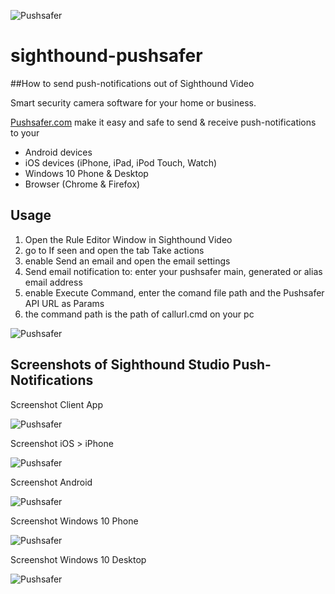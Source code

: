 ![Pushsafer](https://www.pushsafer.com/de/assets/logos/logo.png)
# sighthound-pushsafer
##How to send push-notifications out of Sighthound Video

Smart security camera software for your home or business.

[Pushsafer.com](https://www.pushsafer.com) make it easy and safe to send &amp; receive push-notifications to your
- Android devices
- iOS devices (iPhone, iPad, iPod Touch, Watch)
- Windows 10 Phone & Desktop
- Browser (Chrome & Firefox)

## Usage
1. Open the Rule Editor Window in Sighthound Video
2. go to If seen and open the tab Take actions
3. enable Send an email and open the email settings
4. Send email notification to: enter your pushsafer main, generated or alias email address
5. enable Execute Command, enter the comand file path and the Pushsafer API URL as Params
6. the command path is the path of callurl.cmd on your pc

![Pushsafer](https://www.pushsafer.com/en/assets/examples/Sighthound_push-notification-1.jpg)

## Screenshots of Sighthound Studio Push-Notifications

Screenshot Client App

![Pushsafer](https://www.pushsafer.com/de/assets/examples/Sighthound_push-notification-2.jpg)

Screenshot iOS > iPhone

![Pushsafer](https://www.pushsafer.com/de/assets/examples/Sighthound_push-notification-3.jpg)

Screenshot Android

![Pushsafer](https://www.pushsafer.com/de/assets/examples/Sighthound_push-notification-4.jpg)

Screenshot Windows 10 Phone

![Pushsafer](https://www.pushsafer.com/de/assets/examples/Sighthound_push-notification-5.jpg)

Screenshot Windows 10 Desktop

![Pushsafer](https://www.pushsafer.com/de/assets/examples/Sighthound_push-notification-6.jpg)

